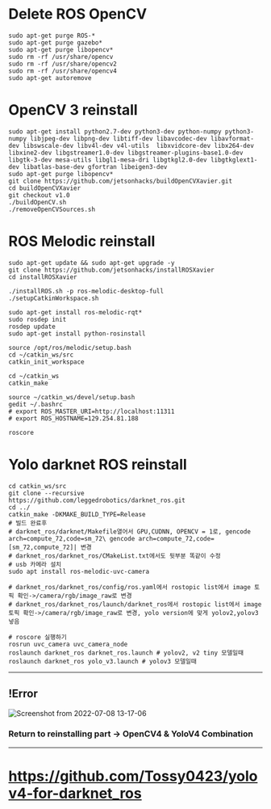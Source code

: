 # Delete ROS OpenCV 
```
sudo apt-get purge ROS-*
sudo apt-get purge gazebo*
sudo apt-get purge libopencv*
sudo rm -rf /usr/share/opencv
sudo rm -rf /usr/share/opencv2
sudo rm -rf /usr/share/opencv4
sudo apt-get autoremove
```
# OpenCV 3 reinstall
```
sudo apt-get install python2.7-dev python3-dev python-numpy python3-numpy libjpeg-dev libpng-dev libtiff-dev libavcodec-dev libavformat-dev libswscale-dev libv4l-dev v4l-utils  libxvidcore-dev libx264-dev libxine2-dev libgstreamer1.0-dev libgstreamer-plugins-base1.0-dev libgtk-3-dev mesa-utils libgl1-mesa-dri libgtkgl2.0-dev libgtkglext1-dev libatlas-base-dev gfortran libeigen3-dev
sudo apt-get purge libopencv*
git clone https://github.com/jetsonhacks/buildOpenCVXavier.git
cd buildOpenCVXavier
git checkout v1.0
./buildOpenCV.sh
./removeOpenCVSources.sh
```

# ROS Melodic reinstall
```
sudo apt-get update && sudo apt-get upgrade -y
git clone https://github.com/jetsonhacks/installROSXavier
cd installROSXavier

./installROS.sh -p ros-melodic-desktop-full
./setupCatkinWorkspace.sh

sudo apt-get install ros-melodic-rqt*
sudo rosdep init
rosdep update
sudo apt-get install python-rosinstall

source /opt/ros/melodic/setup.bash
cd ~/catkin_ws/src
catkin_init_workspace

cd ~/catkin_ws
catkin_make

source ~/catkin_ws/devel/setup.bash
gedit ~/.bashrc
# export ROS_MASTER_URI=http://localhost:11311
# export ROS_HOSTNAME=129.254.81.188

roscore
```

# Yolo darknet ROS reinstall
```
cd catkin_ws/src
git clone --recursive https://github.com/leggedrobotics/darknet_ros.git
cd ../
catkin_make -DKMAKE_BUILD_TYPE=Release
# 빌드 완료후
# darknet_ros/darknet/Makefile열어서 GPU,CUDNN, OPENCV = 1로, gencode arch=compute_72,code=sm_72\ gencode arch=compute_72,code=[sm_72,compute_72]| 변경
# darknet_ros/darknet_ros/CMakeList.txt에서도 뒷부분 똑같이 수정
# usb 카메라 설치
sudo apt install ros-melodic-uvc-camera 

# darknet_ros/darknet_ros/config/ros.yaml에서 rostopic list에서 image 토픽 확인->/camera/rgb/image_raw로 변경
# darknet_ros/darknet_ros/launch/darknet_ros에서 rostopic list에서 image 토픽 확인->/camera/rgb/image_raw로 변경, yolo version에 맞게 yolov2,yolov3넣음

# roscore 실행하기
rosrun uvc_camera uvc_camera_node
roslaunch darknet_ros darknet_ros.launch # yolov2, v2 tiny 모델일때 
roslaunch darknet_ros yolo_v3.launch # yolov3 모델일때
```
_____________________________
## !Error
![Screenshot from 2022-07-08 13-17-06](https://user-images.githubusercontent.com/88171531/177915959-07f83909-c34f-4a4f-ac20-2232722d916b.png)
### Return to reinstalling part -> OpenCV4 & YoloV4 Combination
______________________________
# https://github.com/Tossy0423/yolov4-for-darknet_ros

